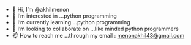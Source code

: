- 👋 Hi, I’m @akhilmenon
- 👀 I’m interested in ...python programming
- 🌱 I’m currently learning ...python programming 
- 💞️ I’m looking to collaborate on ...like minded python programmers
- 📫 How to reach me ...through my email : menonakhil43@gmail.com

<!---
akhilme/akhilme is a ✨ special ✨ repository because its `README.md` (this file) appears on your GitHub profile.
You can click the Preview link to take a look at your changes.
--->
